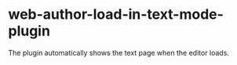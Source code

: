 # web-author-load-in-text-mode-plugin

The plugin automatically shows the text page when the editor loads.
